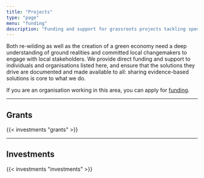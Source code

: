 ```yaml
---
title: "Projects"
type: "page"
menu: "funding"
description: "Funding and support for grassroots projects tackling specific issues that we focus on."
---
```


Both re-wilding as well as the creation of a green economy need a deep understanding of ground realities and committed local changemakers to engage with local stakeholders. We provide direct funding and support to individuals and organisations listed here, and ensure that the solutions they drive are documented and made available to all: sharing evidence-based solutions is core to what we do. 

If you are an organisation working in this area, you can apply for [funding](/funding).

--------------

## Grants 

{{< investments "grants" >}}

--------------

## Investments

{{< investments "investments" >}}
